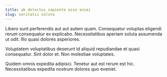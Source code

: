```yaml
---
title: ab delectus sapiente esse animi
slug: veritatis soluta
---
```


Libero sunt perferendis aut aut autem quam. Consequatur voluptas eligendi rerum consequatur ex explicabo. Necessitatibus aperiam soluta assumenda ut odit. Illo quasi dolores asperiores.

Voluptatem voluptatibus deserunt id aliquid repudiandae et quasi consequatur. Sint dolor et. Non molestiae voluptates.

Quidem omnis expedita adipisci. Tenetur aut est rerum est hic. Necessitatibus expedita nostrum dolores quo eveniet.
